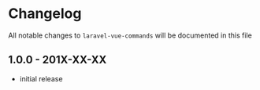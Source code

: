 # Changelog

All notable changes to `laravel-vue-commands` will be documented in this file

## 1.0.0 - 201X-XX-XX

- initial release
